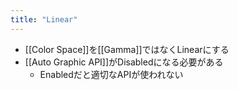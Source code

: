 ```yaml
---
title: "Linear"
---
```


- [[Color Space]]を[[Gamma]]ではなくLinearにする
- [[Auto Graphic API]]がDisabledになる必要がある
    - Enabledだと適切なAPIが使われない
